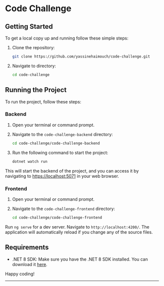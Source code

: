 # Code Challenge

## Getting Started
To get a local copy up and running follow these simple steps:

1. Clone the repository:

    ```bash
    git clone https://github.com/yassinehaimouch/code-challenge.git
    ```

2. Navigate to directory:

    ```bash
    cd code-challenge
    ```

## Running the Project

To run the project, follow these steps:

### Backend

1. Open your terminal or command prompt.

2. Navigate to the `code-challenge-backend` directory:

    ```bash
    cd code-challenge/code-challenge-backend
    ```

3. Run the following command to start the project:

    ```bash
    dotnet watch run
    ```

This will start the backend of the project, and you can access it by navigating to [https://localhost:5071](https://localhost:5071) in your web browser.

### Frontend

1. Open your terminal or command prompt.

2. Navigate to the `code-challenge-frontend` directory:

    ```bash
    cd code-challenge/code-challenge-frontend
    ```

Run `ng serve` for a dev server. Navigate to `http://localhost:4200/`. The application will automatically reload if you change any of the source files.

## Requirements

- .NET 8 SDK: Make sure you have the .NET 8 SDK installed. You can download it [here](https://dotnet.microsoft.com/en-us/download).

Happy coding!
****